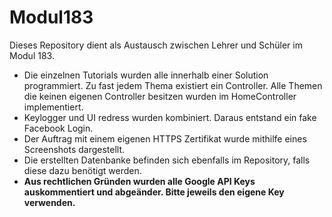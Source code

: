 # Modul183
Dieses Repository dient als Austausch zwischen Lehrer und Schüler im Modul 183.

<ul>
<li>
Die einzelnen Tutorials wurden alle innerhalb einer Solution programmiert. Zu fast jedem Thema existiert ein Controller. Alle Themen die keinen eigenen Controller besitzen wurden im HomeController implementiert.
</li>
<li>
Keylogger und UI redress wurden kombiniert. Daraus entstand ein fake Facebook Login.
</li>
<li>
Der Auftrag mit einem eigenen HTTPS Zertifikat wurde mithilfe eines Screenshots dargestellt.
</li>
<li>
Die erstellten Datenbanke befinden sich ebenfalls im Repository, falls diese dazu benötigt werden.
</li>
<li><b>Aus rechtlichen Gründen wurden alle Google API Keys auskommentiert und abgeänder. Bitte jeweils den eigene Key verwenden.</b>
</ul>
